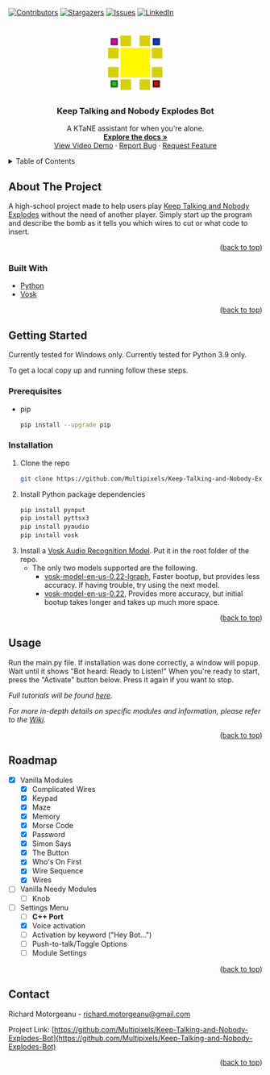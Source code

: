 [![Contributors][contributors-shield]][contributors-url]
[![Stargazers][stars-shield]][stars-url]
[![Issues][issues-shield]][issues-url]
[![LinkedIn][linkedin-shield]][linkedin-url]
<!-- [![MIT License][license-shield]][license-url]
     [![Forks][forks-shield]][forks-url] -->



<!-- PROJECT LOGO -->
<br />
<div align="center">
  <a href="https://github.com/Multipixels/Keep-Talking-and-Nobody-Explodes-Bot">
    <img src="pictures/Logo.png" alt="Logo" width="120" height="120">
  </a>

<h3 align="center">Keep Talking and Nobody Explodes Bot</h3>

  <p align="center">
    A KTaNE assistant for when you're alone.
    <br />
    <a href="https://github.com/Multipixels/Keep-Talking-and-Nobody-Explodes-Bot/wiki"><strong>Explore the docs »</strong></a>
    <br />
    <a href="https://youtu.be/qaytGFiAcFE">View Video Demo</a>
    ·
    <a href="https://github.com/Multipixels/Keep-Talking-and-Nobody-Explodes-Bot/issues">Report Bug</a>
    ·
    <a href="https://github.com/Multipixels/Keep-Talking-and-Nobody-Explodes-Bot/issues">Request Feature</a>
  </p>
</div>



<!-- TABLE OF CONTENTS -->
<details>
  <summary>Table of Contents</summary>
  <ol>
    <li>
      <a href="#about-the-project">About The Project</a>
      <ul>
        <li><a href="#built-with">Built With</a></li>
      </ul>
    </li>
    <li>
      <a href="#getting-started">Getting Started</a>
      <ul>
        <li><a href="#prerequisites">Prerequisites</a></li>
        <li><a href="#installation">Installation</a></li>
      </ul>
    </li>
    <li><a href="#usage">Usage</a></li>
    <li><a href="#roadmap">Roadmap</a></li>
    <!--<li><a href="#contributing">Contributing</a></li>-->
    <!--<li><a href="#license">License</a></li>-->
    <li><a href="#contact">Contact</a></li>
    <!--<li><a href="#acknowledgments">Acknowledgments</a></li>-->
  </ol>
</details>



<!-- ABOUT THE PROJECT -->
## About The Project

<!--[![Product Name Screen Shot][product-screenshot]](https://example.com)-->

A high-school project made to help users play [Keep Talking and Nobody Explodes](https://keeptalkinggame.com/) without the need of another player. Simply start up the program and describe the bomb as it tells you which wires to cut or what code to insert.

<p align="right">(<a href="#top">back to top</a>)</p>



### Built With

* [Python](https://www.python.org/)
* [Vosk](https://alphacephei.com/vosk/)

<p align="right">(<a href="#top">back to top</a>)</p>



<!-- GETTING STARTED -->
## Getting Started

Currently tested for Windows only.
Currently tested for Python 3.9 only.

To get a local copy up and running follow these steps.

### Prerequisites

* pip
  ```sh
  pip install --upgrade pip
  ```

### Installation

1. Clone the repo
   ```sh
   git clone https://github.com/Multipixels/Keep-Talking-and-Nobody-Explodes-Bot.git
   ```
2. Install Python package dependencies
   ```sh
   pip install pynput
   pip install pyttsx3
   pip install pyaudio
   pip install vosk
   ```
3. Install a [Vosk Audio Recognition Model](https://alphacephei.com/vosk/models). Put it in the root folder of the repo.
   - The only two models supported are the following.
     - [vosk-model-en-us-0.22-lgraph](https://alphacephei.com/vosk/models#:~:text=vosk%2Dmodel%2Den%2Dus%2D0.22%2Dlgraph), Faster bootup, but provides less accuracy. If having trouble, try using the next model.
     - [vosk-model-en-us-0.22](https://alphacephei.com/vosk/models#:~:text=Apache%202.0-,vosk%2Dmodel%2Den%2Dus%2D0.22,-1.8G), Provides more accuracy, but initial bootup takes longer and takes up much more space.

<p align="right">(<a href="#top">back to top</a>)</p>

<!-- USAGE EXAMPLES -->
## Usage

Run the main.py file. If installation was done correctly, a window will popup. Wait until it shows "Bot heard: Ready to Listen!"
When you're ready to start, press the "Activate" button below. Press it again if you want to stop.

_Full tutorials will be found [here](https://www.youtube.com/playlist?list=PLll7a_aZOiE63zbNZDA6jSA71DDJmMIG4)._

_For more in-depth details on specific modules and information, please refer to the [Wiki](https://github.com/Multipixels/Keep-Talking-and-Nobody-Explodes-Bot/wiki)._

<p align="right">(<a href="#top">back to top</a>)</p>

<!-- ROADMAP -->
## Roadmap

- [X] Vanilla Modules
    - [X] Complicated Wires
    - [X] Keypad
    - [X] Maze
    - [X] Memory
    - [X] Morse Code
    - [X] Password
    - [X] Simon Says
    - [X] The Button
    - [X] Who's On First
    - [X] Wire Sequence
    - [X] Wires
- [ ] Vanilla Needy Modules
    - [ ] Knob
- [ ] Settings Menu
    - [ ] **C++ Port**
    - [X] Voice activation
    - [ ] Activation by keyword ("Hey Bot...")
    - [ ] Push-to-talk/Toggle Options
    - [ ] Module Settings

<!-- See the [open issues](https://github.com/github_username/repo_name/issues) for a full list of proposed features (and known issues). -->

<p align="right">(<a href="#top">back to top</a>)</p>



<!-- LICENSE -->
<!-- ## License

Distributed under the MIT License. See `LICENSE.txt` for more information.

<p align="right">(<a href="#top">back to top</a>)</p> -->



<!-- CONTACT -->
## Contact

Richard Motorgeanu - richard.motorgeanu@gmail.com

Project Link: [https://github.com/Multipixels/Keep-Talking-and-Nobody-Explodes-Bot](https://github.com/Multipixels/Keep-Talking-and-Nobody-Explodes-Bot)

<p align="right">(<a href="#top">back to top</a>)</p>



<!-- MARKDOWN LINKS & IMAGES -->
<!-- https://www.markdownguide.org/basic-syntax/#reference-style-links -->
[contributors-shield]: https://img.shields.io/github/contributors/Multipixels/Keep-Talking-and-Nobody-Explodes-Bot.svg?style=for-the-badge
[contributors-url]: https://github.com/Multipixels/Keep-Talking-and-Nobody-Explodes-Bot/graphs/contributors
[forks-shield]: https://img.shields.io/github/forks/Multipixels/Keep-Talking-and-Nobody-Explodes-Bot.svg?style=for-the-badge
[forks-url]: https://github.com/Multipixels/Keep-Talking-and-Nobody-Explodes-Bot/network/members
[stars-shield]: https://img.shields.io/github/stars/Multipixels/Keep-Talking-and-Nobody-Explodes-Bot.svg?style=for-the-badge
[stars-url]: https://github.com/Multipixels/Keep-Talking-and-Nobody-Explodes-Bot/stargazers
[issues-shield]: https://img.shields.io/github/issues/Multipixels/Keep-Talking-and-Nobody-Explodes-Bot.svg?style=for-the-badge
[issues-url]: https://github.com/Multipixels/Keep-Talking-and-Nobody-Explodes-Bot/issues
<!-- [license-shield]: https://img.shields.io/github/license/github_username/repo_name.svg?style=for-the-badge -->
<!-- [license-url]: https://github.com/github_username/repo_name/blob/master/LICENSE.txt -->
[linkedin-shield]: https://img.shields.io/badge/-LinkedIn-black.svg?style=for-the-badge&logo=linkedin&colorB=555
[linkedin-url]: https://www.linkedin.com/in/richard-motorgeanu/
[product-screenshot]: images/screenshot.png
